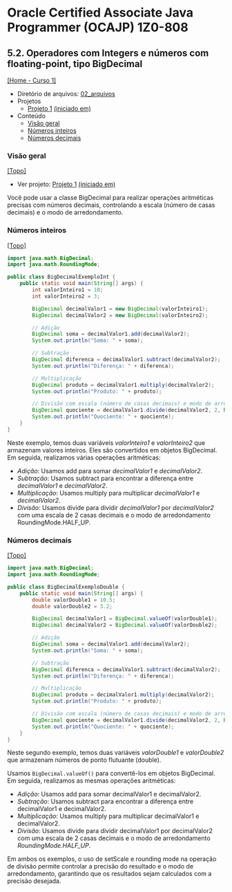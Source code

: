 # Oracle Certified Associate Java Programmer (OCAJP) 1Z0-808

## 5.2. Operadores com Integers e números com floating-point, tipo BigDecimal
[[Home - Curso 1]](../../README.md#curso-1)<br />

- Diretório de arquivos: [02_arquivos](./02_arquivos/)
- Projetos
  - [Projeto 1](./02_arquivos/proj_01/) [(iniciado em)](#visão-geral)
- Conteúdo
  - [Visão geral](#visão-geral)
  - [Números inteiros](#números-inteiros)
  - [Números decimais](#números-decimais)

### Visão geral
[[Topo]](#)<br />

- Ver projeto: [Projeto 1](./02_arquivos/proj_01/) [(iniciado em)](#visão-geral)

Você pode usar a classe BigDecimal para realizar operações aritméticas precisas com números decimais, controlando a escala (número de casas decimais) e o modo de arredondamento.

### Números inteiros
[[Topo]](#)<br />

```java
import java.math.BigDecimal;
import java.math.RoundingMode;

public class BigDecimalExemploInt {
    public static void main(String[] args) {
        int valorInteiro1 = 10;
        int valorInteiro2 = 3;

        BigDecimal decimalValor1 = new BigDecimal(valorInteiro1);
        BigDecimal decimalValor2 = new BigDecimal(valorInteiro2);

        // Adição
        BigDecimal soma = decimalValor1.add(decimalValor2);
        System.out.println("Soma: " + soma);

        // Subtração
        BigDecimal diferenca = decimalValor1.subtract(decimalValor2);
        System.out.println("Diferença: " + diferenca);

        // Multiplicação
        BigDecimal produto = decimalValor1.multiply(decimalValor2);
        System.out.println("Produto: " + produto);

        // Divisão com escala (número de casas decimais) e modo de arredondamento
        BigDecimal quociente = decimalValor1.divide(decimalValor2, 2, RoundingMode.HALF_UP);
        System.out.println("Quociente: " + quociente);
    }
}
```

Neste exemplo, temos duas variáveis *valorInteiro1* e *valorInteiro2* que armazenam valores inteiros. Eles são convertidos em objetos BigDecimal. Em seguida, realizamos várias operações aritméticas:
- *Adição*: Usamos add para somar *decimalValor1* e *decimalValor2*.
- *Subtração*: Usamos subtract para encontrar a diferença entre *decimalValor1* e *decimalValor2*.
- *Multiplicação*: Usamos multiply para multiplicar *decimalValor1* e *decimalValor2*.
- *Divisão*: Usamos divide para dividir *decimalValor1* por *decimalValor2* com uma escala de 2 casas decimais e o modo de arredondamento RoundingMode.HALF_UP.

### Números decimais
[[Topo]](#)<br />

```java
import java.math.BigDecimal;
import java.math.RoundingMode;

public class BigDecimalExemploDouble {
    public static void main(String[] args) {
        double valorDouble1 = 10.5;
        double valorDouble2 = 3.2;

        BigDecimal decimalValor1 = BigDecimal.valueOf(valorDouble1);
        BigDecimal decimalValor2 = BigDecimal.valueOf(valorDouble2);

        // Adição
        BigDecimal soma = decimalValor1.add(decimalValor2);
        System.out.println("Soma: " + soma);

        // Subtração
        BigDecimal diferenca = decimalValor1.subtract(decimalValor2);
        System.out.println("Diferença: " + diferenca);

        // Multiplicação
        BigDecimal produto = decimalValor1.multiply(decimalValor2);
        System.out.println("Produto: " + produto);

        // Divisão com escala (número de casas decimais) e modo de arredondamento
        BigDecimal quociente = decimalValor1.divide(decimalValor2, 2, RoundingMode.HALF_UP);
        System.out.println("Quociente: " + quociente);
    }
}
```

Neste segundo exemplo, temos duas variáveis *valorDouble1* e *valorDouble2* que armazenam números de ponto flutuante (double).

Usamos `BigDecimal.valueOf()` para convertê-los em objetos BigDecimal. Em seguida, realizamos as mesmas operações aritméticas:

- *Adição*: Usamos add para somar decimalValor1 e decimalValor2.
- *Subtração*: Usamos subtract para encontrar a diferença entre decimalValor1 e decimalValor2.
- *Multiplicação*: Usamos multiply para multiplicar decimalValor1 e decimalValor2.
- *Divisão*: Usamos divide para dividir decimalValor1 por decimalValor2 com uma escala de 2 casas decimais e o modo de arredondamento *RoundingMode.HALF_UP*.

Em ambos os exemplos, o uso de setScale e rounding mode na operação de divisão permite controlar a precisão do resultado e o modo de arredondamento, garantindo que os resultados sejam calculados com a precisão desejada.
